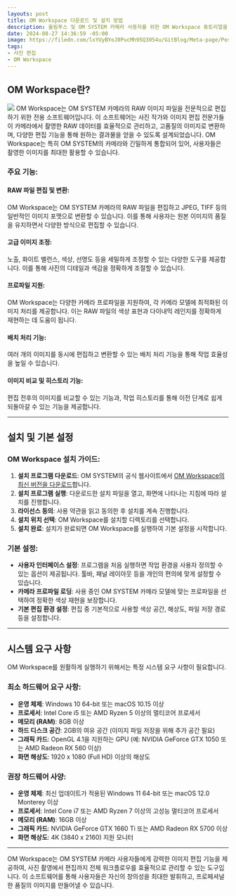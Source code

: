 ```yaml
---
layouts: post
title: OM Workspace 다운로드 및 설치 방법
description: 올림푸스 및 OM SYSTEM 카메라 사용자를 위한 OM Workspace 튜토리얼을 시작하기 전에 이 프로그램을 다운로드하고 설치하는 방법을 알아봅시다.
date: 2024-08-27 14:36:59 -05:00
image: https://filedn.com/lxYUyBYoJ0PucMh95Q3054u/GitBlog/Meta-page/Post/OM%20Workspace%20%EB%8B%A4%EC%9A%B4%EB%A1%9C%EB%93%9C%20%EB%B0%8F%20%EC%84%A4%EC%B9%98%20%EB%B0%A9%EB%B2%95/OM%20Workspace%20%E1%84%83%E1%85%A1%E1%84%8B%E1%85%AE%E1%86%AB%E1%84%85%E1%85%A9%E1%84%83%E1%85%B3%20%E1%84%86%E1%85%B5%E1%86%BE%20%E1%84%89%E1%85%A5%E1%86%AF%E1%84%8E%E1%85%B5%20%E1%84%87%E1%85%A1%E1%86%BC%E1%84%87%E1%85%A5%E1%86%B8.webp 
tags:
- 사진 편집
- OM Workspace
---
```


## **OM Workspace란?**
![](https://filedn.com/lxYUyBYoJ0PucMh95Q3054u/GitBlog/Meta-page/Post/OM%20Workspace%20%EB%8B%A4%EC%9A%B4%EB%A1%9C%EB%93%9C%20%EB%B0%8F%20%EC%84%A4%EC%B9%98%20%EB%B0%A9%EB%B2%95/OM%20Workspace%E1%84%85%E1%85%A1%E1%86%AB%3F.webp)
OM Workspace는 OM SYSTEM 카메라의 RAW 이미지 파일을 전문적으로 편집하기 위한 전용 소프트웨어입니다. 이 소프트웨어는 사진 작가와 이미지 편집 전문가들이 카메라에서 촬영한 RAW 데이터를 효율적으로 관리하고, 고품질의 이미지로 변환하며, 다양한 편집 기능을 통해 원하는 결과물을 얻을 수 있도록 설계되었습니다. OM Workspace는 특히 OM SYSTEM의 카메라와 긴밀하게 통합되어 있어, 사용자들은 촬영한 이미지를 최대한 활용할 수 있습니다.

### **주요 기능:**

#### **RAW 파일 편집 및 변환**:
OM Workspace는 OM SYSTEM 카메라의 RAW 파일을 편집하고 JPEG, TIFF 등의 일반적인 이미지 포맷으로 변환할 수 있습니다. 이를 통해 사용자는 원본 이미지의 품질을 유지하면서 다양한 방식으로 편집할 수 있습니다.
#### **고급 이미지 조정**:
노출, 화이트 밸런스, 색상, 선명도 등을 세밀하게 조정할 수 있는 다양한 도구를 제공합니다. 이를 통해 사진의 디테일과 색감을 정확하게 조절할 수 있습니다.
#### **프로파일 지원**:
OM Workspace는 다양한 카메라 프로파일을 지원하여, 각 카메라 모델에 최적화된 이미지 처리를 제공합니다. 이는 RAW 파일의 색상 표현과 다이내믹 레인지를 정확하게 재현하는 데 도움이 됩니다.
#### **배치 처리 기능**:
여러 개의 이미지를 동시에 편집하고 변환할 수 있는 배치 처리 기능을 통해 작업 효율성을 높일 수 있습니다.
#### **이미지 비교 및 히스토리 기능**:
편집 전후의 이미지를 비교할 수 있는 기능과, 작업 히스토리를 통해 이전 단계로 쉽게 되돌아갈 수 있는 기능을 제공합니다.

---

## **설치 및 기본 설정**

### **OM Workspace 설치 가이드:**

1. **설치 프로그램 다운로드**: OM SYSTEM의 공식 웹사이트에서 [OM Workspace의 최신 버전을 다운로드](https://latest-version.download/app/om-workspace/)합니다.
2. **설치 프로그램 실행**: 다운로드한 설치 파일을 열고, 화면에 나타나는 지침에 따라 설치를 진행합니다.
3. **라이선스 동의**: 사용 약관을 읽고 동의한 후 설치를 계속 진행합니다.
4. **설치 위치 선택**: OM Workspace를 설치할 디렉토리를 선택합니다.
5. **설치 완료**: 설치가 완료되면 OM Workspace를 실행하여 기본 설정을 시작합니다.

### **기본 설정:**

- **사용자 인터페이스 설정**: 프로그램을 처음 실행하면 작업 환경을 사용자 정의할 수 있는 옵션이 제공됩니다. 툴바, 패널 레이아웃 등을 개인의 편의에 맞게 설정할 수 있습니다.
- **카메라 프로파일 로딩**: 사용 중인 OM SYSTEM 카메라 모델에 맞는 프로파일을 선택하여 정확한 색상 재현을 보장합니다.
- **기본 편집 환경 설정**: 편집 중 기본적으로 사용할 색상 공간, 해상도, 파일 저장 경로 등을 설정합니다.

---

## **시스템 요구 사항**

OM Workspace를 원활하게 실행하기 위해서는 특정 시스템 요구 사항이 필요합니다.

### **최소 하드웨어 요구 사항:**

- **운영 체제**: Windows 10 64-bit 또는 macOS 10.15 이상
- **프로세서**: Intel Core i5 또는 AMD Ryzen 5 이상의 멀티코어 프로세서
- **메모리 (RAM)**: 8GB 이상
- **하드 디스크 공간**: 2GB의 여유 공간 (이미지 파일 저장을 위해 추가 공간 필요)
- **그래픽 카드**: OpenGL 4.1을 지원하는 GPU (예: NVIDIA GeForce GTX 1050 또는 AMD Radeon RX 560 이상)
- **화면 해상도**: 1920 x 1080 (Full HD) 이상의 해상도

### **권장 하드웨어 사양:**

- **운영 체제**: 최신 업데이트가 적용된 Windows 11 64-bit 또는 macOS 12.0 Monterey 이상
- **프로세서**: Intel Core i7 또는 AMD Ryzen 7 이상의 고성능 멀티코어 프로세서
- **메모리 (RAM)**: 16GB 이상
- **그래픽 카드**: NVIDIA GeForce GTX 1660 Ti 또는 AMD Radeon RX 5700 이상
- **화면 해상도**: 4K (3840 x 2160) 지원 모니터

---

OM Workspace는 OM SYSTEM 카메라 사용자들에게 강력한 이미지 편집 기능을 제공하여, 사진 촬영에서 편집까지 전체 워크플로우를 효율적으로 관리할 수 있는 도구입니다. 이 소프트웨어를 통해 사용자들은 자신의 창의성을 최대한 발휘하고, 프로페셔널한 품질의 이미지를 만들어낼 수 있습니다.
